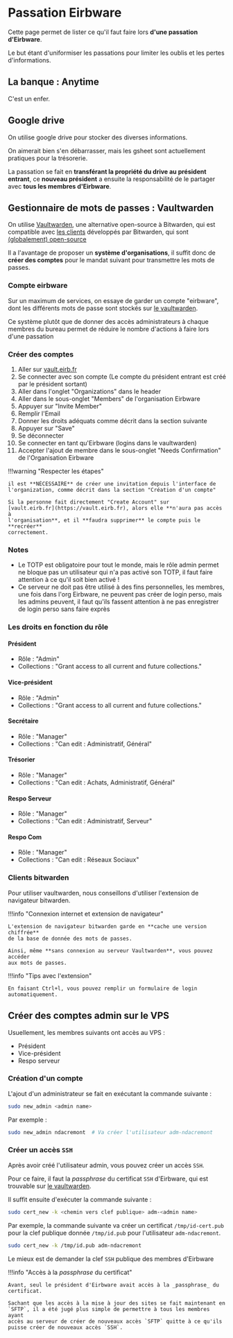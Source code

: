 # Passation Eirbware

Cette page permet de lister ce qu'il faut faire lors **d'une passation d'Eirbware**.

Le but étant d'uniformiser les passations pour limiter les oublis et les pertes
d'informations.

## La banque : Anytime

C'est un enfer.

## Google drive

On utilise google drive pour stocker des diverses informations.

On aimerait bien s'en débarrasser, mais les gsheet sont actuellement pratiques
pour la trésorerie.

La passation se fait en **transférant la propriété du drive au président
entrant**, ce **nouveau président** a ensuite la responsabilité de le partager
avec **tous les membres d'Eirbware**.

## Gestionnaire de mots de passes : Vaultwarden

On utilise [Vaultwarden](https://github.com/dani-garcia/vaultwarden), une
alternative open-source à Bitwarden, qui est compatible avec 
[les clients](https://github.com/bitwarden/clients) développés par Bitwarden,
qui sont [(globalement) open-source](https://community.bitwarden.com/t/concerns-over-bitwarden-moving-away-from-open-source-what-does-our-future-hold/74800)

Il a l'avantage de proposer un **système d'organisations**, il suffit donc de
**créer des comptes** pour le mandat suivant pour transmettre les mots de
passes.

### Compte eirbware

Sur un maximum de services, on essaye de garder un compte "eirbware", dont les
différents mots de passe sont stockés sur [le vaultwarden](https://vault.eirb.fr).

Ce système plutôt que de donner des accès administrateurs à chaque membres du
bureau permet de réduire le nombre d'actions à faire lors d'une passation

### Créer des comptes

1. Aller sur [vault.eirb.fr](https://vault.eirb.fr)
1. Se connecter avec son compte (Le compte du président entrant est créé par le
président sortant)
1. Aller dans l'onglet "Organizations" dans le header
1. Aller dans le sous-onglet "Members" de l'organisation Eirbware
1. Appuyer sur "Invite Member"
1. Remplir l'Email
1. Donner les droits adéquats comme décrit dans la section suivante
1. Appuyer sur "Save"
1. Se déconnecter
1. Se connecter en tant qu'Eirbware (logins dans le vaultwarden)
1. Accepter l'ajout de membre dans le sous-onglet "Needs Confirmation" de
l'Organisation Eirbware

!!!warning "Respecter les étapes"

    il est **NÉCESSAIRE** de créer une invitation depuis l'interface de
    l'organization, comme décrit dans la section "Création d'un compte"

    Si la personne fait directement "Create Account" sur
    [vault.eirb.fr](https://vault.eirb.fr), alors elle **n'aura pas accès à
    l'organisation**, et il **faudra supprimer** le compte puis le **recréer**
    correctement.

### Notes

* Le TOTP est obligatoire pour tout le monde, mais le rôle admin permet ne
bloque pas un utilisateur qui n'a pas activé son TOTP, il faut faire attention
à ce qu'il soit bien activé !
* Ce serveur ne doit pas être utilisé à des fins personnelles, les membres, une
fois dans l'org Eirbware, ne peuvent pas créer de login perso, mais les admins
peuvent, il faut qu'ils fassent attention à ne pas enregistrer de login perso
sans faire exprès

### Les droits en fonction du rôle

#### Président

* Rôle : "Admin"
* Collections : "Grant access to all current and future collections."

#### Vice-président

* Rôle : "Admin"
* Collections : "Grant access to all current and future collections."

#### Secrétaire

* Rôle : "Manager"
* Collections : "Can edit : Administratif, Général"

#### Trésorier

* Rôle : "Manager"
* Collections : "Can edit : Achats, Administratif, Général"

#### Respo Serveur

* Rôle : "Manager"
* Collections : "Can edit : Administratif, Serveur"

#### Respo Com

* Rôle : "Manager"
* Collections : "Can edit : Réseaux Sociaux"


### Clients bitwarden

Pour utiliser vaultwarden, nous conseillons d'utiliser l'extension de navigateur bitwarden.

!!!info "Connexion internet et extension de navigateur"

    L'extension de navigateur bitwarden garde en **cache une version chiffrée**
    de la base de donnée des mots de passes.

    Ainsi, même **sans connexion au serveur Vaultwarden**, vous pouvez accéder
    aux mots de passes.

!!!info "Tips avec l'extension"

    En faisant Ctrl+l, vous pouvez remplir un formulaire de login
    automatiquement.


## Créer des comptes admin sur le VPS

Usuellement, les membres suivants ont accès au VPS :

* Président
* Vice-président
* Respo serveur

### Création d'un compte

L'ajout d'un administrateur se fait en exécutant la commande suivante :

```sh
sudo new_admin <admin name>
```

Par exemple :

```sh
sudo new_admin ndacremont  # Va créer l'utilisateur adm-ndacremont
```

### Créer un accès `SSH`

Après avoir créé l'utilisateur admin, vous pouvez créer un accès `SSH`.

Pour ce faire, il faut la _passphrase_ du certificat `SSH` d'Eirbware, qui est
trouvable sur [le vaultwarden](https://vault.eirb.fr).

Il suffit ensuite d'exécuter la commande suivante :

```sh
sudo cert_new -k <chemin vers clef publique> adm-<admin name>
```

Par exemple, la commande suivante va créer un certificat `/tmp/id-cert.pub` pour
la clef publique donnée `/tmp/id.pub` pour l'utilisateur `adm-ndacremont`.

```sh
sudo cert_new -k /tmp/id.pub adm-ndacremont
```

Le mieux est de demander la clef `SSH` publique des membres d'Eirbware

!!!info "Accès à la _passphrase_ du certificat"

    Avant, seul le président d'Eirbware avait accès à la _passphrase_ du
    certificat.
    
    Sachant que les accès à la mise à jour des sites se fait maintenant en
    `SFTP`, il a été jugé plus simple de permettre à tous les membres ayant
    accès au serveur de créer de nouveaux accès `SFTP` quitte à ce qu'ils
    puisse créer de nouveaux accès `SSH`.
